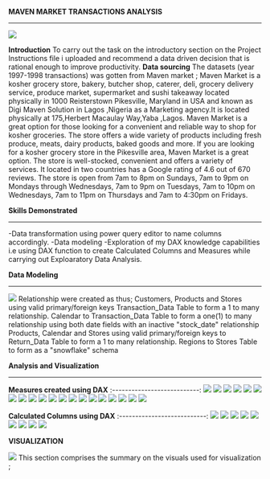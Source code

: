 **MAVEN MARKET TRANSACTIONS ANALYSIS**
***
![](maven.jpg)

**Introduction**
To carry out the task on the introductory section on the Project Instructions file i uploaded and recommend a data driven decision that is rational enough to improve productivity.
**Data sourcing**
The datasets (year 1997-1998 transactions) was gotten from Maven market ;
       Maven Market is a kosher grocery store, bakery, butcher shop, caterer, deli, grocery delivery service, produce market, supermarket and sushi takeaway located physically in 1000 Reisterstown Pikesville, Maryland in USA and known as Digi Maven Solution in Lagos ,Nigeria as a Marketing agency.It is located physically at 175,Herbert Macaulay Way,Yaba ,Lagos.
      Maven Market is a great option for those looking for a convenient and reliable way to shop for kosher groceries. The store offers a wide variety of products including fresh produce, meats, dairy products, baked goods and more.
        If you are looking for a kosher grocery store in the Pikesville area, Maven Market is a great option. The store is well-stocked, convenient and offers a variety of services.
        It located in two countries has a Google rating of 4.6 out of 670 reviews. The store is open from 7am to 8pm on Sundays, 7am to 9pm on Mondays through Wednesdays, 7am to 9pm on Tuesdays, 7am to 10pm on Wednesdays, 7am to 11pm on Thursdays and 7am to 4:30pm on Fridays.

 **Skills Demonstrated**
 ***
-Data transformation using power query editor to name columns accordingly.
-Data modeling
-Exploration of my DAX knowledge capabilities i.e using DAX function to create Calculated Columns and Measures while carrying out Exploaratory Data Analysis.

**Data Modeling**
***
![](datamodel.png)
Relationship were created as thus;
Customers, Products and Stores using valid primary/foreign keys Transaction_Data Table to form a 1 to many relationship.
Calendar to Transaction_Data Table to form a one(1) to many relationship using both date fields with an inactive "stock_date" relationship
Products, Calendar and Stores using valid primary/foreign keys to Return_Data Table  to form a 1 to many relationship.
Regions to Stores  Table to form as a "snowflake" schema

**Analysis and Visualization**
***
**Measures created using DAX**
:---------------------------:
![](60daysrevenue-M1.png)
![](Allreturns-M2.png)
![](Alltransaction-M3.png)
![](Lastmonthprofit-M4.png)
![](LastmonthReturns-M5.png)
![](Lastmonthrevenue-M6.png)
![](Lastmonthtransaction-M7.png)
![](profitmargin-M8.png)
![](Quantityreturn-M9.png)
![](Quantitysold-M10.png)
![](Returnrate-M11.png)
![](revenuetarget-M12.png)
![](totalcost-M13.png)
![](totalprofit-M14.png)
![](totalreturn-M15.png)
![](totalrevenue-M16.png)
![](totaltransaction-M17.png)
![](uniqueproduct-M18.png)
![](weekendtransactions-M19.png)
![](YTDRevenue-M20.png) 

**Calculated Columns using DAX**
:---------------------------:
![](endofmonth-CC.png)
![](weekend-CC.png)
![](currentage-CC.png)
![](houseaddress-CC.png)
![](priority-CC.png)
![](pricetier-CC.png)
![](shortcountry-CC.png)
![](pricetier-CC.png)
![](Yearsince-remodel-CC.png)

**VISUALIZATION**

![](mavendashboard.png)
This section comprises the summary on the visuals used for visualization ;






